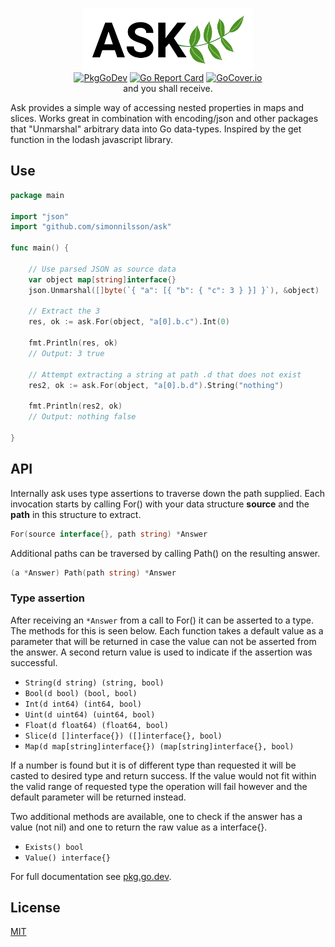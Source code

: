<p align="center">
<img src="logo.svg" height="100" border="0" alt="ASK">
<br/>
<a href="https://pkg.go.dev/github.com/simonnilsson/ask"><img src="https://pkg.go.dev/badge/github.com/simonnilsson/ask" alt="PkgGoDev" /></a>
<a href="https://goreportcard.com/report/github.com/simonnilsson/ask"><img src="https://goreportcard.com/badge/github.com/simonnilsson/ask" alt="Go Report Card" /></a>
<a href="https://gocover.io/github.com/simonnilsson/ask"><img src="http://gocover.io/_badge/github.com/simonnilsson/ask" alt="GoCover.io" /></a>
<br/>
and you shall receive.
</p>
Ask provides a simple way of accessing nested properties in maps and slices. Works great in combination with encoding/json and other packages that "Unmarshal" arbitrary data into Go data-types. Inspired by the get function in the lodash javascript library.

## Use

```go
package main

import "json"
import "github.com/simonnilsson/ask"

func main() {

	// Use parsed JSON as source data
	var object map[string]interface{}
	json.Unmarshal([]byte(`{ "a": [{ "b": { "c": 3 } }] }`), &object)

	// Extract the 3
	res, ok := ask.For(object, "a[0].b.c").Int(0)

	fmt.Println(res, ok)
	// Output: 3 true

	// Attempt extracting a string at path .d that does not exist
	res2, ok := ask.For(object, "a[0].b.d").String("nothing")

	fmt.Println(res2, ok)
	// Output: nothing false

}
```

## API

Internally ask uses type assertions to traverse down the path supplied. Each invocation starts by calling For() with your data structure **source** and the **path** in this structure to extract.

```go
For(source interface{}, path string) *Answer
```
Additional paths can be traversed by calling Path() on the resulting answer.
```go
(a *Answer) Path(path string) *Answer
```



### Type assertion

After receiving an `*Answer` from a call to For() it can be asserted to a type. The methods for this is seen below. Each function takes a default value as a parameter that will be returned in case the value can not be asserted from the answer. A second return value is used to indicate if the assertion was successful.

* `String(d string) (string, bool)`
* `Bool(d bool) (bool, bool)`
* `Int(d int64) (int64, bool)`
* `Uint(d uint64) (uint64, bool)`
* `Float(d float64) (float64, bool)`
* `Slice(d []interface{}) ([]interface{}, bool)`
* `Map(d map[string]interface{}) (map[string]interface{}, bool)`

If a number is found but it is of different type than requested it will be casted to desired type and return success. If the value would not fit within the valid range of requested type the operation will fail however and the default parameter will be returned instead.

Two additional methods are available, one to check if the answer has a value (not nil) and one to return the raw value as a interface{}.

* `Exists() bool`
* `Value() interface{}`

For full documentation see [pkg.go.dev](https://pkg.go.dev/github.com/simonnilsson/ask).

## License

[MIT](LICENSE)